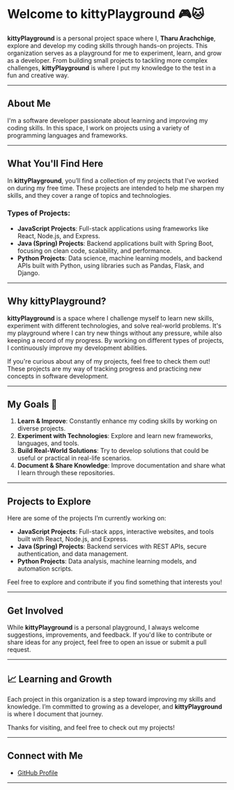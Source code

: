 # Welcome to **kittyPlayground** 🎮🐱

**kittyPlayground** is a personal project space where I, **Tharu Arachchige**, explore and develop my coding skills through hands-on projects. This organization serves as a playground for me to experiment, learn, and grow as a developer. From building small projects to tackling more complex challenges, **kittyPlayground** is where I put my knowledge to the test in a fun and creative way.

---

## About Me

I'm a software developer passionate about learning and improving my coding skills. In this space, I work on projects using a variety of programming languages and frameworks.

---

## What You'll Find Here

In **kittyPlayground**, you’ll find a collection of my projects that I’ve worked on during my free time. These projects are intended to help me sharpen my skills, and they cover a range of topics and technologies.

### Types of Projects:
- **JavaScript Projects**: Full-stack applications using frameworks like React, Node.js, and Express.
- **Java (Spring) Projects**: Backend applications built with Spring Boot, focusing on clean code, scalability, and performance.
- **Python Projects**: Data science, machine learning models, and backend APIs built with Python, using libraries such as Pandas, Flask, and Django.

---

## Why **kittyPlayground**?

**kittyPlayground** is a space where I challenge myself to learn new skills, experiment with different technologies, and solve real-world problems. It's my playground where I can try new things without any pressure, while also keeping a record of my progress. By working on different types of projects, I continuously improve my development abilities.

If you're curious about any of my projects, feel free to check them out! These projects are my way of tracking progress and practicing new concepts in software development.

---

## My Goals 🎯

1. **Learn & Improve**: Constantly enhance my coding skills by working on diverse projects.
2. **Experiment with Technologies**: Explore and learn new frameworks, languages, and tools.
3. **Build Real-World Solutions**: Try to develop solutions that could be useful or practical in real-life scenarios.
4. **Document & Share Knowledge**: Improve documentation and share what I learn through these repositories.

---

## Projects to Explore

Here are some of the projects I’m currently working on:

- **JavaScript Projects**: Full-stack apps, interactive websites, and tools built with React, Node.js, and Express.
- **Java (Spring) Projects**: Backend services with REST APIs, secure authentication, and data management.
- **Python Projects**: Data analysis, machine learning models, and automation scripts.

Feel free to explore and contribute if you find something that interests you!

---

## Get Involved

While **kittyPlayground** is a personal playground, I always welcome suggestions, improvements, and feedback. If you'd like to contribute or share ideas for any project, feel free to open an issue or submit a pull request.

---

## 📈 Learning and Growth

Each project in this organization is a step toward improving my skills and knowledge. I’m committed to growing as a developer, and **kittyPlayground** is where I document that journey.

Thanks for visiting, and feel free to check out my projects!

---

## Connect with Me

- [GitHub Profile](https://github.com/kawodyaarachchige)


---








